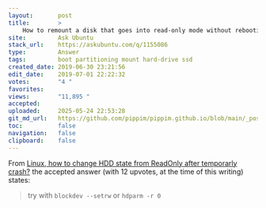 ```yaml
---
layout:       post
title:        >
    How to remount a disk that goes into read-only mode without rebooting?
site:         Ask Ubuntu
stack_url:    https://askubuntu.com/q/1155086
type:         Answer
tags:         boot partitioning mount hard-drive ssd
created_date: 2019-06-30 23:21:56
edit_date:    2019-07-01 22:22:32
votes:        "4 "
favorites:    
views:        "11,895 "
accepted:     
uploaded:     2025-05-24 22:53:28
git_md_url:   https://github.com/pippim/pippim.github.io/blob/main/_posts/2019/2019-06-30-How-to-remount-a-disk-that-goes-into-read-only-mode-without-rebooting_.md
toc:          false
navigation:   false
clipboard:    false
---
```


From [Linux, how to change HDD state from ReadOnly after temporarly crash?](https://unix.stackexchange.com/questions/74090/linux-how-to-change-hdd-state-from-readonly-after-temporarly-crash) the accepted answer (with 12 upvotes, at the time of this writing) states:

> try with `blockdev --setrw` or `hdparm -r 0`  
